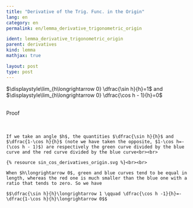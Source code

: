 ```yaml
---
title: "Derivative of the Trig. Func. in the Origin"
lang: en
category: en
permalink: en/lemma_derivative_trigonometric_origin

ident: lemma_derivative_trigonometric_origin
parent: derivatives
kind: lemma
mathjax: true

layout: post
type: post
---
```


<div>

$\displaystyle\lim_{h\longrightarrow 0} \dfrac{\sin h}{h}=1$ and $\displaystyle\lim_{h\longrightarrow 0} \dfrac{\cos h - 1}{h}=0$<br><br>

<div class="bcblue boxdissap">
	Proof
</div><br><br>

<div class="dissap">
	
	If we take an angle $h$, the quantities $\dfrac{\sin h}{h}$ and $\dfrac{1-\cos h}{h}$ (note we have taken the opposite, $1-\cos h=-(\cos h - 1)$) are respectively the green curve divided by the blue curve and the red curve divided by the blue curve<br><br>

	{% resource sin_cos_derivatives_origin.svg %}<br><br>

	When $h\longrightarrow 0$, green and blue curves tend to be equal in length, whereas the red one is much smaller than the blue one with a ratio that tends to zero. So we have

	$$\dfrac{\sin h}{h}\longrightarrow 1 \qquad \dfrac{\cos h -1}{h}=-\dfrac{1-\cos h}{h}\longrightarrow 0$$

</div>

</div>
